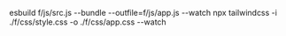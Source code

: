 esbuild f/js/src.js --bundle --outfile=f/js/app.js --watch
npx tailwindcss -i ./f/css/style.css -o ./f/css/app.css --watch